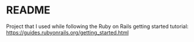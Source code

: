 # README

Project that I used while following the Ruby on Rails getting started tutorial: https://guides.rubyonrails.org/getting_started.html
